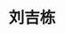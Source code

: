 ---
title: "刘吉栋" # 姓名
position: "博士" # 写硕士或博士
contact: "liujidong@mail.nankai.edu.cn" # 邮箱
description: "气动柔顺磨削机器人的力控" # 研究课题
photo: "/url_test/student/liujidong/photo.jpg" # 把wanghai改成自己名字的拼音
item:
- 山东师范大学硕士 # 改成自己的最高学位
- 山东省研究生优秀成果奖二等奖 # 个人成果奖项奖励，总共不要超过4条，精简写
- 山东师范大学第六届硕士研究生“学术十杰”
- 全国大学生数学建模竞赛省级二等奖
---